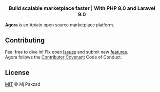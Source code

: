 <h3 align="center">Build scalable marketplace faster | With PHP 8.0 and Laravel 9.0</h3>

<a name="Introduction"></a>

**Agora** is an Apiato open source marketplace platform.

<a name="Contributors"></a>

## Contributing

Feel free to dive in! Fix open [Issues](https://github.com/laravel-tech/agora/issues/) and submit new [features](https://github.com/laravel-tech/agora/pulls?q=is%3Apr+is%3Aopen+sort%3Aupdated-desc).
<br>
Agora follows the [Contributor Covenant](https://www.contributor-covenant.org/version/1/4/code-of-conduct) Code of Conduct.

<a name="License"></a>
## License

[MIT](https://github.com/laravel-tech/agora/blob/master/LICENSE) © Mj Pakzad
